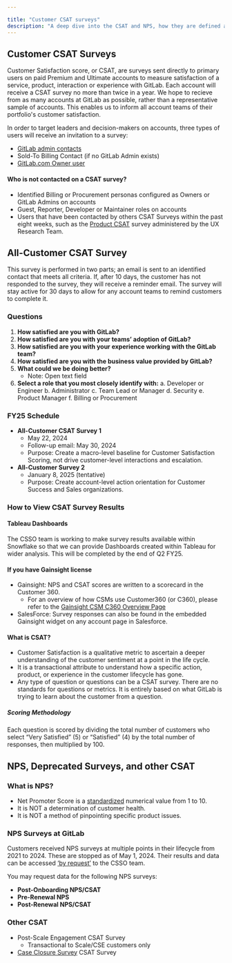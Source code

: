 ```yaml
---

title: "Customer CSAT surveys"
description: "A deep dive into the CSAT and NPS, how they are defined and calculated."
---
```





## Customer CSAT Surveys

Customer Satisfaction score, or CSAT, are surveys sent directly to primary users on paid Premium and Ultimate accounts to measure satisfaction of a service, product, interaction or experience with GitLab. Each account will receive a CSAT survey no more than twice in a year. We hope to recieve from as many accounts at GitLab as possible, rather than a representative sample of accounts. This enables us to inform all account teams of their portfolio's customer satisfaction.

In order to target leaders and decision-makers on accounts, three types of users will receive an invitation to a survey: 

- [GitLab admin contacts](/handbook/sales/field-operations/customer-success-operations/cs-ops-programs/#gitlab-admin-contacts)
- Sold-To Billing Contact (if no GitLab Admin exists)
- [GitLab.com Owner user](/https://docs.gitlab.com/ee/user/permissions.html)


#### Who is not contacted on a CSAT survey? 
- Identified Billing or Procurement personas configured as Owners or GitLab Admins on accounts
- Guest, Reporter, Developer or Maintainer roles on accounts
- Users that have been contacted by others CSAT Surveys within the past eight weeks, such as the [Product CSAT](https://handbook.gitlab.com/handbook/product/ux/performance-indicators/csat/) survey administered by the UX Research Team.

## All-Customer CSAT Survey

This survey is performed in two parts; an email is sent to an identified contact that meets all criteria. If, after 10 days, the customer has not responded to the survey, they will receive a reminder email. The survey will stay active for 30 days to allow for any account teams to remind customers to complete it. 

### Questions

1. **How satisfied are you with GitLab?**
2. **How satisfied are you with your teams’ adoption of GitLab?**
3. **How satisfied are you with your experience working with the GitLab team?**
4. **How satisfied are you with the business value provided by GitLab?**
5. **What could we be doing better?**
   - Note: Open text field
6. **Select a role that you most closely identify with:**
   a. Developer or Engineer
   b. Administrator
   c. Team Lead or Manager
   d. Security
   e. Product Manager
   f. Billing or Procurement
 
### FY25 Schedule 

- **All-Customer CSAT Survey 1**
   - May 22, 2024
   - Follow-up email: May 30, 2024
   - Purpose: Create a macro-level baseline for Customer Satisfaction Scoring, not drive customer-level interactions and escalation.
- **All-Customer Survey 2**
   - January 8, 2025 (tentative)
   - Purpose: Create account-level action orientation for Customer Success and Sales organizations.

### How to View CSAT Survey Results

#### Tableau Dashboards

The CSSO team is working to make survey results available within Snowflake so that we can provide Dashboards created within Tableau for wider analysis. This will be completed by the end of Q2 FY25.

#### If you have Gainsight license

- Gainsight: NPS and CSAT scores are written to a scorecard in the Customer 360.
   - For an overview of how CSMs use Customer360 (or C360), please refer to the [Gainsight CSM C360 Overview Page](/handbook/customer-success/csm/gainsight/c360-overview)
- SalesForce: Survey responses can also be found in the embedded Gainsight widget on any account page in Salesforce.

#### What is CSAT?

- Customer Satisfaction is a qualitative metric to ascertain a deeper understanding of the customer sentiment at a point in the life cycle.
- It is a transactional attribute to understand how a specific action, product, or experience in the customer lifecycle has gone.
- Any type of question or questions can be a CSAT survey. There are no standards for questions or metrics. It is entirely based on what GitLab is trying to learn about the customer from a question.

##### Scoring Methodology

Each question is scored by dividing the total number of customers who select “Very Satisfied” (5) or “Satisfied” (4) by the total number of responses, then multiplied by 100.

## NPS, Deprecated Surveys, and other CSAT

### What is NPS?

- Net Promoter Score is a [standardized](https://en.wikipedia.org/wiki/Net_promoter_score) numerical value from 1 to 10.
- It is NOT a determination of customer health.
- It is NOT a method of pinpointing specific product issues.

### NPS Surveys at GitLab

Customers received NPS surveys at multiple points in their lifecycle from 2021 to 2024. These are stopped as of May 1, 2024. Their results and data can be accessed [‘by request’](https://gitlab.com/gitlab-com/sales-team/field-operations/customer-success-operations/-/issues/new) to the CSSO team.

You may request data for the following NPS surveys:

- **Post-Onboarding NPS/CSAT**  
- **Pre-Renewal NPS**
- **Post-Renewal NPS/CSAT**

### Other CSAT

- Post-Scale Engagement CSAT Survey
   - Transactional to Scale/CSE customers only
- [Case Closure Survey](https://handbook.gitlab.com/handbook/sales/commercial/global_digital_smb/#email-to-case) CSAT Survey